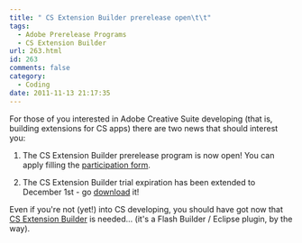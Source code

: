 ```yaml
---
title: " CS Extension Builder prerelease open\t\t"
tags:
  - Adobe Prerelease Programs
  - CS Extension Builder
url: 263.html
id: 263
comments: false
category:
  - Coding
date: 2011-11-13 21:17:35
---
```


For those of you interested in Adobe Creative Suite developing (that is, building extensions for CS apps) there are two news that should interest you:

1.  The CS Extension Builder prerelease program is now open! You can apply filling the [participation form](https://adobeformscentral.com/?f=6V6IgvE0yLQQ7bgadxNXaw "CS Extension Builder prerelease application").
    
2.  The CS Extension Builder trial expiration has been extended to December 1st - go [download](https://www.adobe.com/cfusion/tdrc/index.cfm?product=cs_extension_builder&loc=en_us "CS Extension Builder trial") it!
    

Even if you're not (yet!) into CS developing, you should have got now that [CS Extension Builder](http://www.adobe.com/devnet/creativesuite/cs-extension-builder.html "Adobe CS Extension Builder official page") is needed... (it's a Flash Builder / Eclipse plugin, by the way).